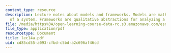 ```yaml
---
content_type: resource
description: Lecture notes about models and frameworks. Models are mathematical abstractions
  of a system. Frameworks are qualitative abstractions for analyzing a system.
file: /media/https%3A/open-learning-course-data-rc.s3.amazonaws.com/esd-04j-frameworks-and-models-in-engineering-systems-engineering-system-design-spring-2007/cd85cd55a093cfbdc5bda2c696af46cd_lec14a.pdf
file_type: application/pdf
resourcetype: Document
title: lec14a.pdf
uid: cd85cd55-a093-cfbd-c5bd-a2c696af46cd
---
```

